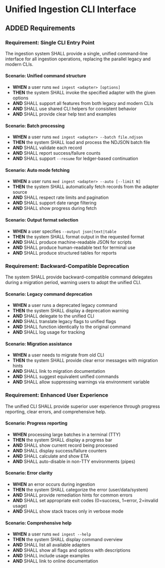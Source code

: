 # Unified Ingestion CLI Interface

## ADDED Requirements

### Requirement: Single CLI Entry Point

The ingestion system SHALL provide a single, unified command-line interface for all ingestion operations, replacing the parallel legacy and modern CLIs.

#### Scenario: Unified command structure

- **WHEN** a user runs `med ingest <adapter> [options]`
- **THEN** the system SHALL invoke the specified adapter with the given options
- **AND** SHALL support all features from both legacy and modern CLIs
- **AND** SHALL use shared CLI helpers for consistent behavior
- **AND** SHALL provide clear help text and examples

#### Scenario: Batch processing

- **WHEN** a user runs `med ingest <adapter> --batch file.ndjson`
- **THEN** the system SHALL load and process the NDJSON batch file
- **AND** SHALL validate each record
- **AND** SHALL report success/failure counts
- **AND** SHALL support `--resume` for ledger-based continuation

#### Scenario: Auto mode fetching

- **WHEN** a user runs `med ingest <adapter> --auto [--limit N]`
- **THEN** the system SHALL automatically fetch records from the adapter source
- **AND** SHALL respect rate limits and pagination
- **AND** SHALL support date range filtering
- **AND** SHALL show progress during fetch

#### Scenario: Output format selection

- **WHEN** a user specifies `--output json|text|table`
- **THEN** the system SHALL format output in the requested format
- **AND** SHALL produce machine-readable JSON for scripts
- **AND** SHALL produce human-readable text for terminal use
- **AND** SHALL produce structured tables for reports

### Requirement: Backward-Compatible Deprecation

The system SHALL provide backward-compatible command delegates during a migration period, warning users to adopt the unified CLI.

#### Scenario: Legacy command deprecation

- **WHEN** a user runs a deprecated legacy command
- **THEN** the system SHALL display a deprecation warning
- **AND** SHALL delegate to the unified CLI
- **AND** SHALL translate legacy flags to unified flags
- **AND** SHALL function identically to the original command
- **AND** SHALL log usage for tracking

#### Scenario: Migration assistance

- **WHEN** a user needs to migrate from old CLI
- **THEN** the system SHALL provide clear error messages with migration hints
- **AND** SHALL link to migration documentation
- **AND** SHALL suggest equivalent unified commands
- **AND** SHALL allow suppressing warnings via environment variable

### Requirement: Enhanced User Experience

The unified CLI SHALL provide superior user experience through progress reporting, clear errors, and comprehensive help.

#### Scenario: Progress reporting

- **WHEN** processing large batches in a terminal (TTY)
- **THEN** the system SHALL display a progress bar
- **AND** SHALL show current record being processed
- **AND** SHALL display success/failure counters
- **AND** SHALL calculate and show ETA
- **AND** SHALL auto-disable in non-TTY environments (pipes)

#### Scenario: Error clarity

- **WHEN** an error occurs during ingestion
- **THEN** the system SHALL categorize the error (user/data/system)
- **AND** SHALL provide remediation hints for common errors
- **AND** SHALL set appropriate exit codes (0=success, 1=error, 2=invalid usage)
- **AND** SHALL show stack traces only in verbose mode

#### Scenario: Comprehensive help

- **WHEN** a user runs `med ingest --help`
- **THEN** the system SHALL display command overview
- **AND** SHALL list all available adapters
- **AND** SHALL show all flags and options with descriptions
- **AND** SHALL include usage examples
- **AND** SHALL link to online documentation
